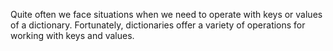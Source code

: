 Quite often we face situations when we need to operate with keys or values of a dictionary. Fortunately, dictionaries offer a variety of operations for working with keys and values.
